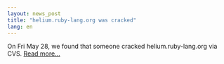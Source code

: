 ```yaml
---
layout: news_post
title: "helium.ruby-lang.org was cracked"
lang: en
---
```


On Fri May 28, we found that someone cracked helium.ruby-lang.org via
CVS. [Read
more…](/en/news/2004/05/29/heliumruby-langorg-was-cracked/report/)

